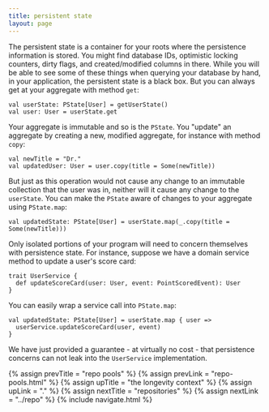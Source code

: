 ```yaml
---
title: persistent state
layout: page
---
```


The persistent state is a container for your roots where the
persistence information is stored. You might find database IDs,
optimistic locking counters, dirty flags, and created/modified columns
in there. While you will be able to see some of these things when
querying your database by hand, in your application, the persistent
state is a black box. But you can always get at your aggregate with
method `get`:

    val userState: PState[User] = getUserState()
    val user: User = userState.get

Your aggregate is immutable and so is the `PState`. You "update" an
aggregate by creating a new, modified aggregate, for instance with
method `copy`:

    val newTitle = "Dr."
    val updatedUser: User = user.copy(title = Some(newTitle))

But just as this operation would not cause any change to an immutable
collection that the user was in, neither will it cause any change to
the `userState`. You can make the `PState` aware of changes to your
aggregate using `PState.map`:

    val updatedState: PState[User] = userState.map(_.copy(title = Some(newTitle)))

Only isolated portions of your program will need to concern themselves
with persistence state. For instance, suppose we have a domain service
method to update a user's score card:

    trait UserService {
      def updateScoreCard(user: User, event: PointScoredEvent): User
    }

You can easily wrap a service call into `PState.map`:

    val updatedState: PState[User] = userState.map { user =>
      userService.updateScoreCard(user, event)
    }

We have just provided a guarantee - at virtually no cost - that
persistence concerns can not leak into the `UserService`
implementation.

{% assign prevTitle = "repo pools" %}
{% assign prevLink = "repo-pools.html" %}
{% assign upTitle = "the longevity context" %}
{% assign upLink = "." %}
{% assign nextTitle = "repositories" %}
{% assign nextLink = "../repo" %}
{% include navigate.html %}
